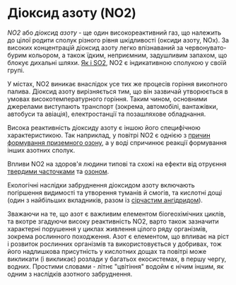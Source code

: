 ﻿# Діоксид азоту (NO2)

_NО2_ або _діоксид азоту_ - ще один високореактивний газ, що належить до цілої родити сполук різного рівня шкідливості (оксиди азоту, NOx). За високих концентрацій діоксид азоту легко впізнаваний за червонувато-бурим кольором, а також їдким, неприємним, задушливим запахом, що блокує дихальні шляхи. [Як і SO2](so2.md), NO2 є індикативною сполукою у своїй групі.  

У містах, NO2 виникає внаслідок усе тих же процесів горіння викопного палива. Діоксид азоту вирізняється тим, що він зазвичай утворюється в умовах високотемпературного горіння. Таким чином, основними джерелами виступають транспорт (зокрема, автомобілі, вантажівки, автобуси та авіація), електростанції та позашляхове обладнання.

Висока реактивність діоксиду азоту є іншою його специфічною характеристикою. Так наприклад, у повітрі NO2 є однією з [причин формування приземного озону](o3.md), а у воді спричинює реакції формування інших азотних сполук.

Впливи NO2 на здоров'я людини типові та схожі на ефекти від отруєння [твердими часточками](pm.md) та [озоном](o3.md).

Екологічні наслідки забруднення діоксидом азоту включають погіршення видимості та утворення туманів й смогів, та кислотні дощі (один з найбільших вкладників, разом із [сірчастим ангідридом](so2.md)).

Зважаючи на те, що азот є важливим елементом біогеохімічних циклів, та вкотре згадуючи високу реактивність NO2, варто також зазначити характерні порушення у циклах живлення цілого ряду організмів, зокрема рослинного походження. Азот є елементом, що впливає на ріст і розвиток рослинних організмів та використовується у добривах, тож його надлишкова присутність у кислотних дощах та повітрі може викликати (і викликає) розлади у багатьох екосистемах, в першу чергу, водних. Простими словами - літнє "цвітіння" водойм є нічим іншим, як одним з наслідків азотного забруднення.
